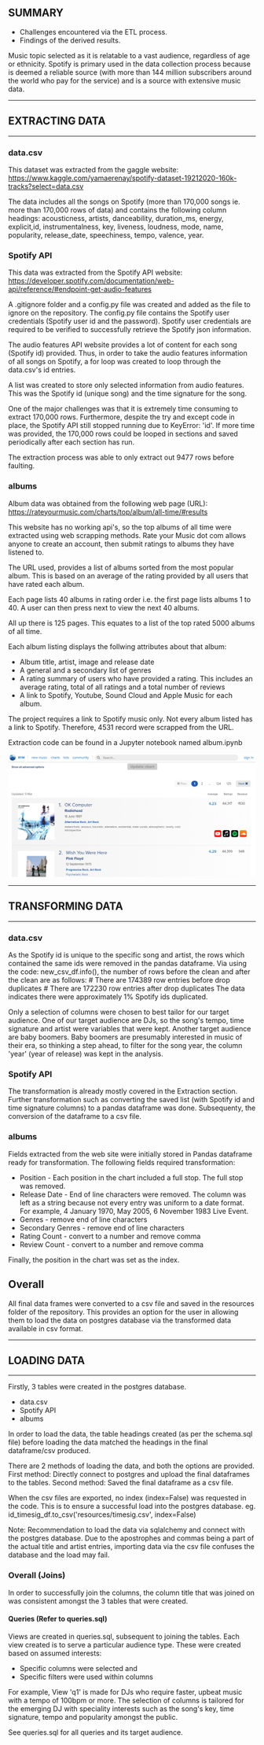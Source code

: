 ## SUMMARY

- Challenges encountered via the ETL process.
- Findings of the derived results.


Music topic selected as it is relatable to a vast audience, regardless of age or ethnicity. Spotify is primary used in the data collection process because is deemed a reliable source (with more than 144 million subscribers around the world who pay for the service) and is a source with extensive music data. 

*************************
## EXTRACTING DATA
*************************

### data.csv 
This dataset was extracted from the gaggle website:
https://www.kaggle.com/yamaerenay/spotify-dataset-19212020-160k-tracks?select=data.csv

The data includes all the songs on Spotify (more than 170,000 songs ie. more than 170,000 rows of data) and contains the following column headings:  acousticness, artists, danceability, duration_ms, energy, explicit,id, instrumentalness, key, liveness, loudness, mode, name, popularity, release_date, speechiness, tempo, valence, year.

### Spotify API
This data was extracted from the Spotify API website:
https://developer.spotify.com/documentation/web-api/reference/#endpoint-get-audio-features

A .gitignore folder and a config.py file was created and added as the file to ignore on the repository. The config.py file contains the Spotify user credentials (Spotify user id and the password). Spotify user credentials are required to be verified to successfully retrieve the Spotify json information.

The audio features API website provides a lot of content for each song (Spotify id) provided. Thus, in order to take the audio features information of all songs on Spotify, a for loop was created to loop through the data.csv's id entries. 

A list was created to store only selected information from audio features. This was the Spotify id (unique song) and the time signature for the song. 

One of the major challenges was that it is extremely time consuming to extract 170,000 rows. Furthermore, despite the try and except code in place, the Spotify API still stopped running due to KeyError: 'id'. If more time was provided, the 170,000 rows could be looped in sections and saved periodically after each section has run. 

The extraction process was able to only extract out 9477 rows before faulting.

### albums
Album data was obtained from the following web page (URL):
https://rateyourmusic.com/charts/top/album/all-time/#results

This website has no working api's, so the top albums of all time were extracted using web scrapping methods.
Rate your Music dot com allows anyone to create an account, then submit ratings to albums they have listened to. 

The URL used, provides a list of albums sorted from the most popular album.  This is based on an average of the rating provided by all users that have rated each album.

Each page lists 40 albums in rating order i.e. the first page lists albums 1 to 40.  A user can then press next to view the next 40 albums.

All up there is 125 pages.  This equates to a list of the top rated 5000 albums of all time.

Each album listing displays the follwing attributes about that album:
- Album title, artist, image and release date
- A general and a secondary list of genres
- A rating summary of users who have provided a rating.  This includes an average rating, total of all ratings and a total number of reviews
- A link to Spotify, Youtube, Sound Cloud and Apple Music for each album.

The project requires a link to Spotify music only.  Not every album listed has a link to Spotify.  Therefore, 4531 record were scrapped from the URL.

Extraction code can be found in a Jupyter notebook named album.ipynb

![Rate your music](images/rateyourmusic.PNG)
************************* 
## TRANSFORMING DATA
*************************

### data.csv 
As the Spotify id is unique to the specific song and artist, the rows which contained the same ids were removed in the pandas dataframe. Via using the code: new_csv_df.info(), the number of rows before the clean and after the clean are as follows:
	# There are 174389 row entries before drop duplicates
	# There are 172230 row entries after drop duplicates 
The data indicates there were approximately 1% Spotify ids duplicated. 

Only a selection of columns were chosen to best tailor for our target audience. One of our target audience are DJs, so the song's tempo, time signature and artist were variables that were kept. Another target audience are baby boomers. Baby boomers are presumably interested in music of their era, so thinking a step ahead, to filter for the song year, the column 'year' (year of release) was kept in the analysis.


### Spotify API
The transformation is already mostly covered in the Extraction section. Further transformation such as converting the saved list (with Spotify id and time signature columns) to a pandas dataframe was done. Subsequenty, the conversion of the dataframe to a csv file.


### albums
Fields extracted from the web site were initially stored in Pandas dataframe ready for transformation.  The following fields required transformation:
- Position - Each position in the chart included a full stop.  The full stop was removed.
- Release Date - End of line characters were removed.  The column was left as a string because not every entry was uniform to a date format.  For example, 4 January 1970, May 2005, 6 November 1983 Live Event.
- Genres - remove end of line characters    
- Secondary Genres - remove end of line characters
- Rating Count - convert to a number and remove comma
- Review Count - convert to a number and remove comma

Finally, the position in the chart was set as the index.

## Overall 
All final data frames were converted to a csv file and saved in the resources folder of the repository. This provides an option for the user in allowing them to load the data on postgres database via the transformed data available in csv format.


**************************
## LOADING DATA
**************************

Firstly, 3 tables were created in the postgres database.

- data.csv 
- Spotify API 
- albums

In order to load the data, the table headings created (as per the schema.sql file) before loading the data matched the headings in the final dataframe/csv produced.

There are 2 methods of loading the data, and both the options are provided. 
First method: Directly connect to postgres and upload the final dataframes to the tables.
Second method: Saved the final dataframe as a csv file.

When the csv files are exported, no index (index=False) was requested in the code. This is to ensure a successful load into the postgres database. 
eg. id_timesig_df.to_csv('resources/timesig.csv', index=False)

Note: Recommendation to load the data via sqlalchemy and connect with the postgres database. Due to the apostrophes and commas being a part of the actual title and artist entries, importing data via the csv file confuses the database and the load may fail. 

### Overall (Joins)
In order to successfully join the columns, the column title that was joined on was consistent amongst the 3 tables that were created.

#### Queries  (Refer to queries.sql)
Views are created in queries.sql, subsequent to joining the tables.
Each view created is to serve a particular audience type. These were created based on assumed interests:
- Specific columns were selected and 
- Specific filters were used within columns 

For example, 
View 'q1' is made for DJs who require faster, upbeat music with a tempo of 100bpm or more. The selection of columns is tailored for the emerging DJ with speciality interests such as the song's key, time signature, tempo and popularity amongst the public.

See queries.sql for all queries and its target audience.